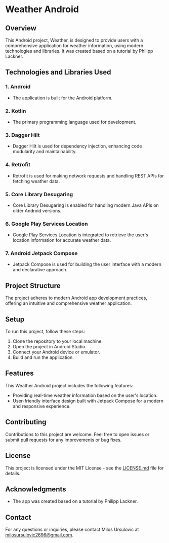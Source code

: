 # Weather Android

## Overview
This Android project, Weather, is designed to provide users with a comprehensive application for weather information, using modern technologies and libraries. It was created based on a tutorial by Philipp Lackner.

## Technologies and Libraries Used

### 1. Android
   - The application is built for the Android platform.

### 2. Kotlin
   - The primary programming language used for development.

### 3. Dagger Hilt
   - Dagger Hilt is used for dependency injection, enhancing code modularity and maintainability.

### 4. Retrofit
   - Retrofit is used for making network requests and handling REST APIs for fetching weather data.

### 5. Core Library Desugaring
   - Core Library Desugaring is enabled for handling modern Java APIs on older Android versions.

### 6. Google Play Services Location
   - Google Play Services Location is integrated to retrieve the user's location information for accurate weather data.

### 7. Android Jetpack Compose
   - Jetpack Compose is used for building the user interface with a modern and declarative approach.

## Project Structure
The project adheres to modern Android app development practices, offering an intuitive and comprehensive weather application.

## Setup
To run this project, follow these steps:

1. Clone the repository to your local machine.
2. Open the project in Android Studio.
3. Connect your Android device or emulator.
4. Build and run the application.

## Features
This Weather Android project includes the following features:

- Providing real-time weather information based on the user's location.
- User-friendly interface design built with Jetpack Compose for a modern and responsive experience.

## Contributing
Contributions to this project are welcome. Feel free to open issues or submit pull requests for any improvements or bug fixes.

## License
This project is licensed under the MIT License - see the [LICENSE.md](LICENSE.md) file for details.

## Acknowledgments
- The app was created based on a tutorial by Philipp Lackner.

## Contact
For any questions or inquiries, please contact Milos Ursulovic at milosursulovic2696@gmail.com.
